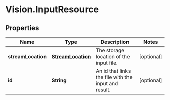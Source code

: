 # Vision.InputResource

## Properties
Name | Type | Description | Notes
------------ | ------------- | ------------- | -------------
**streamLocation** | [**StreamLocation**](StreamLocation.md) | The storage location of the input file. | [optional] 
**id** | **String** | An id that links the file with the input and result. | [optional] 


